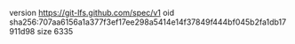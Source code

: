 version https://git-lfs.github.com/spec/v1
oid sha256:707aa6156a1a377f3ef17ee298a5414e14f37849f444bf045b2fa1db17911d98
size 6335
